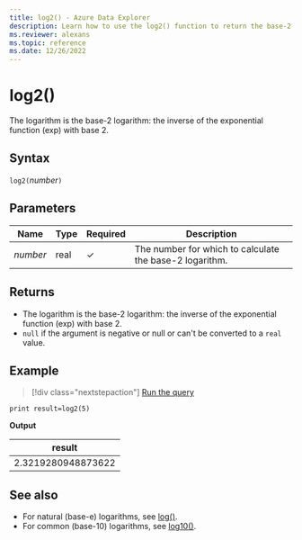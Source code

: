 ```yaml
---
title: log2() - Azure Data Explorer
description: Learn how to use the log2() function to return the base-2 logarithm of the input.
ms.reviewer: alexans
ms.topic: reference
ms.date: 12/26/2022
---
```

# log2()

 The logarithm is the base-2 logarithm: the inverse of the exponential function (exp) with base 2.

## Syntax

`log2(`*number*`)`

## Parameters

| Name | Type | Required | Description |
|--|--|--|--|
|*number*| real | &check; | The number for which to calculate the base-2 logarithm.|

## Returns

* The logarithm is the base-2 logarithm: the inverse of the exponential function (exp) with base 2.
* `null` if the argument is negative or null or can't be converted to a `real` value.

## Example

> [!div class="nextstepaction"]
> <a href="https://dataexplorer.azure.com/clusters/help/databases/Samples?query=H4sIAAAAAAAAAysoyswrUShKLS7NKbHNyU830jDVBAAnF4/MFAAAAA==" target="_blank">Run the query</a>

```kusto
print result=log2(5)
```

**Output**

|result|
|--|
|2.3219280948873622|

## See also

* For natural (base-e) logarithms, see [log()](log-function.md).
* For common (base-10) logarithms, see [log10()](log10-function.md).
